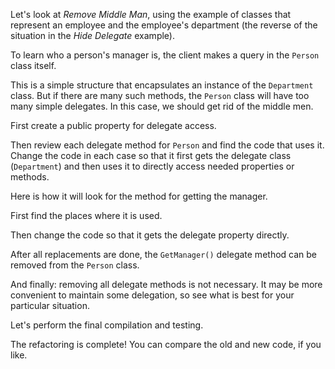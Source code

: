Let's look at <i>Remove Middle Man</i>, using the example of classes that represent an employee and the employee's department (the reverse of the situation in the <i>Hide Delegate</i> example).

To learn who a person's manager is, the client makes a query in the <code>Person</code> class itself.

This is a simple structure that encapsulates an instance of the <code>Department</code> class. But if there are many such methods, the <code>Person</code> class will have too many simple delegates. In this case, we should get rid of the middle men.

First create a public property for delegate access.

Then review each delegate method for <code>Person</code> and find the code that uses it. Change the code in each case so that it first gets the delegate class (<code>Department</code>) and then uses it to directly access needed properties or methods.

Here is how it will look for the method for getting the manager.

First find the places where it is used.

Then change the code so that it gets the delegate property directly.

After all replacements are done, the <code>GetManager()</code> delegate method can be removed from the <code>Person</code> class.

And finally: removing all delegate methods is not necessary. It may be more convenient to maintain some delegation, so see what is best for your particular situation.

Let's perform the final compilation and testing.

The refactoring is complete! You can compare the old and new code, if you like.